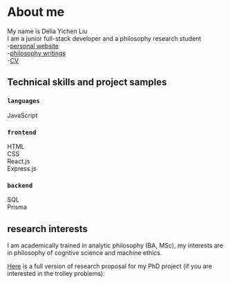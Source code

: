 # About me

My name is Delia Yichen Liu <br />
I am a junior full-stack developer and a philosophy research student<br/> -[personal website](https://deliailu27.github.io/deliayichenliu.github.io/)<br/> -[philosophy writings](https://lahoreschoolofeconomice.academia.edu/DeliaLiu) <br/> -[CV](https://www.linkedin.com/in/delia-l-164abb138/)

## Technical skills and project samples

### `languages`

JavaScript

### `frontend`

HTML <br/>
CSS <br/>
React.js <br/>
Express.js

### `backend`

SQL <br/>
Prisma

## research interests

I am academically trained in analytic philosophy (BA, MSc), my interests are in philosophy of cogntive science and machine ethics.<br/>

[Here]() is a full version of research proposal for my PhD project (if you are interested in the trolley problems).
